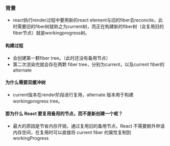 ### 背景
 + react执行render过程中要用新的react element与旧的fiber去reconcile，此时需要旧的fiber树就称之为current树，而正在构建新的fiber树（会复用旧的fiber节点）就是workingprogress树。

 #### 构建过程
  + 会创建第一颗fiber tree。（此时还没有备用节点）
  + 第二次渲染完就会存在两颗 fiber tree，分别为current，以及current fiber的alternate
 #### 为什么需要双缓冲树
  + current版本在render阶段进行复用，alternate 版本用于构建workingprogress tree。
 #### 那为什么 React 要复用备用的节点，而不是新创建一个呢？
  + 最大的原因是节省内存开销，通过复用旧的备用节点，React 不需要额外申请内存空间，在复用时可以直接将 current fiber 的属性复制到workingProgress